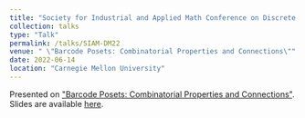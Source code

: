 ```yaml
---
title: "Society for Industrial and Applied Math Conference on Discrete Mathematics 2022 (SIAM-DM22)"
collection: talks
type: "Talk"
permalink: /talks/SIAM-DM22
venue: " \"Barcode Posets: Combinatorial Properties and Connections\""
date: 2022-06-14
location: "Carnegie Mellon University"
---
```


Presented on ["Barcode Posets: Combinatorial Properties and Connections"](/publications/2022-Barcodes). Slides are available [here](/files/slides/SIAM-DM22).
